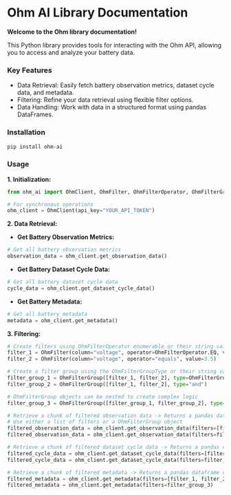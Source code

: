 # Ohm AI Library Documentation

**Welcome to the Ohm library documentation!**

This Python library provides tools for interacting with the Ohm API, allowing you to access and analyze your battery data.

### Key Features

- Data Retrieval: Easily fetch battery observation metrics, dataset cycle data, and metadata.
- Filtering: Refine your data retrieval using flexible filter options.
- Data Handling: Work with data in a structured format using pandas DataFrames.

### Installation

```bash
pip install ohm-ai
```

### Usage

**1. Initialization:**

```python
from ohm_ai import OhmClient, OhmFilter, OhmFilterOperator, OhmFilterGroup, OhmFilterGroupType

# For synchronous operations
ohm_client = OhmClient(api_key="YOUR_API_TOKEN")
```

**2. Data Retrieval:**

- **Get Battery Observation Metrics:**

```python
# Get all battery observation metrics
observation_data = ohm_client.get_observation_data()
```

- **Get Battery Dataset Cycle Data:**

```python
# Get all battery dataset cycle data
cycle_data = ohm_client.get_dataset_cycle_data()
```

- **Get Battery Metadata:**

```python
# Get all battery metadata
metadata = ohm_client.get_metadata()
```

**3. Filtering:**

```python
# Create filters using OhmFilterOperator enumerable or their string values direcly
filter_1 = OhmFilter(column="voltage", operator=OhmFilterOperator.EQ, value=3.5)
filter_2 = OhmFilter(column="voltage", operator="equals", value=3.5)

# Create a filter group using the OhmFilterGroupType or their string values directly
filter_group_1 = OhmFilterGroup([filter_1, filter_2], type=OhmFilterGroupType.AND)
filter_group_2 = OhmFilterGroup([filter_1, filter_2], type="and")

# OhmFilterGroup objects can be nested to create complex logic
filter_group_3 = OhmFilterGroup([filter_group_1, filter_group_2], type="or")

# Retrieve a chunk of filtered observation data -> Returns a pandas dataframe object
# Use either a list of filters or a OhmFilterGroup object
filtered_observation_data = ohm_client.get_observation_data(filters=[filter_1, filter_2])
filtered_observation_data = ohm_client.get_observation_data(filters=filter_group_3)

# Retrieve a chunk of filtered dataset cycle data -> Returns a pandas dataframe object
filtered_cycle_data = ohm_client.get_dataset_cycle_data(filters=[filter_1, filter_2])
filtered_cycle_data = ohm_client.get_dataset_cycle_data(filters=filter_group_3)

# Retrieve a chunk of filtered metadata -> Returns a pandas dataframe object
filtered_metadata = ohm_client.get_metadata(filters=[filter_1, filter_2])
filtered_metadata = ohm_client.get_metadata(filters=filter_group_3)
```